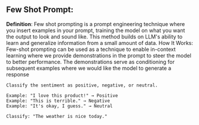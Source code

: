 ## Few Shot Prompt:
**Definition**: Few shot prompting is a prompt engineering technique where you insert examples in your prompt, training the model on what you want the output to look and sound like. This method builds on LLM's ability to learn and generalize information from a small amount of data.
How It Works:
Few-shot prompting can be used as a technique to enable in-context learning where we provide demonstrations in the prompt to steer the model to better performance. The demonstrations serve as conditioning for subsequent examples where we would like the model to generate a response
```
Classify the sentiment as positive, negative, or neutral.

Example: "I love this product!" → Positive
Example: "This is terrible." → Negative
Example: "It's okay, I guess." → Neutral

Classify: "The weather is nice today."
```
